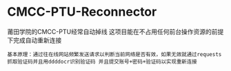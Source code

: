 # CMCC-PTU-Reconnector
 莆田学院的CMCC-PTU经常自动掉线 这项目能在不占用任何前台操作资源的前提下完成自动重新连接
 
    基本原理：通过往在线网站频繁发送请求以判断当前网络是否有效，如果无效就通过requests抓取验证码并且用ddddocr识别验证码 并且提交账号+密码+验证码以实现重新连接
